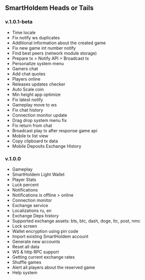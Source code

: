 ## SmartHoldem Heads or Tails

### v.1.0.1-beta

- Time locale
- Fix notify ws duplicates
- Additional information about the created game
- Fix new game int number notify
- Find best peers (network module storage)
- Prepare tx > Notify API > Broadcast tx
- Personalize system menu
- Gamers chat
- Add chat quotes
- Players online
- Releases updates checker
- Auto Scale coin
- Min height app optimize
- Fix latest notify
- Gameplay move to ws
- Fix chat history
- Connection monitor update
- Drag drop system menu fix
- Fix return from chat
- Broadcast play tx after response game api
- Mobile tx list view
- Copy clipboard tx data
- Mobile Deposits Exchange History

### v.1.0.0

- Gameplay
- SmartHoldem Light Wallet
- Player Stats
- Luck percent
- Notifications
- Notifications is offline > online
- Connection monitor
- Exchange service
- Localizations ru, en
- Exchange Deps history
- Supported exchange assets: bts, btc, dash, doge, ltc, post, nmc
- Lock screen
- Wallet encryption using pin code
- Import existing SmartHoldem account
- Generate new accounts
- Reset all data
- WS & http RPC support
- Getting current exchange rates
- Shuffle games
- Alert all players about the reserved game
- Help system